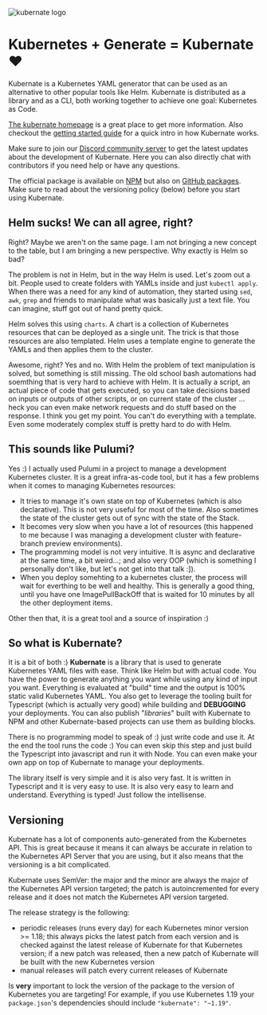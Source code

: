 ![kubernate logo](https://raw.githubusercontent.com/laurci/kubernate/master/docs/assets/logo_with_text.png)

# Kubernetes + Generate = Kubernate❤️

Kubernate is a Kubernetes YAML generator that can be used as an alternative to other popular tools like Helm. Kubernate is distributed as a library and as a CLI, both working together to achieve one goal: Kubernetes as Code.

[The kubernate homepage](https://kubernate.dev) is a great place to get more information. Also checkout the [getting started guide](https://kubernate.dev/getting-started) for a quick intro in how Kubernate works.

Make sure to join our [Discord community server](https://discord.gg/xhNGGrZQja) to get the latest updates about the development of Kubernate. Here you can also directly chat with contributors if you need help or have any questions.

The official package is available on [NPM](https://npmjs.org/kubernate) but also on [GitHub packages](https://github.com/laurci/kubernate/packages/963222). Make sure to read about the versioning policy (below) before you start using Kubernate.

## Helm sucks! We can all agree, right?

Right? Maybe we aren't on the same page. I am not bringing a new concept to the table, but I am bringing a new perspective. Why exactly is Helm so bad?

The problem is not in Helm, but in the way Helm is used. Let's zoom out a bit. People used to create folders with YAMLs inside and just `kubectl apply`. When there was a need for any kind of automation, they started using `sed`, `awk`, `grep` and friends to manipulate what was basically just a text file. You can imagine, stuff got out of hand pretty quick.

Helm solves this using `charts`. A chart is a collection of Kubernetes resources that can be deployed as a single unit. The trick is that those resources are also templated. Helm uses a template engine to generate the YAMLs and then applies them to the cluster.

Awesome, right? Yes and no. With Helm the problem of text manipulation is solved, but something is still missing. The old school bash automations had soemthing that is very hard to achieve with Helm. It is actually a script, an actual piece of code that gets executed, so you can take decisions based on inputs or outputs of other scripts, or on current state of the cluster ... heck you can even make network requests and do stuff based on the response. I think you get my point. You can't do everything with a template. Even some moderately complex stuff is pretty hard to do with Helm.

## This sounds like Pulumi?

Yes :) I actually used Pulumi in a project to manage a development Kubernetes cluster. It is a great infra-as-code tool, but it has a few problems when it comes to managing Kubernetes resources:

-   It tries to manage it's own state on top of Kubernetes (which is also declarative). This is not very useful for most of the time. Also sometimes the state of the cluster gets out of sync with the state of the Stack.
-   It becomes very slow when you have a lot of resources (this happened to me because I was managing a development cluster with feature-branch preview environments).
-   The programming model is not very intuitive. It is async and declarative at the same time, a bit weird...; and also very OOP (which is something I personally don't like, but let's not get into that talk :]).
-   When you deploy somehting to a kubernetes cluster, the process will wait for everthing to be well and healthy. This is generally a good thing, until you have one ImagePullBackOff that is waited for 10 minutes by all the other deployment items.

Other then that, it is a great tool and a source of inspiration :)

## So what is Kubernate?

It is a bit of both :) **Kubernate** is a library that is used to generate Kubernetes YAML files with ease. Think like Helm but with actual code. You have the power to generate anything you want while using any kind of input you want. Everything is evaluated at "build" time and the output is 100% static valid Kubernetes YAML. You also get to leverage the tooling built for Typescript (which is actually very good) while building and **DEBUGGING** your deployments. You can also publish "_libraries_" built with Kubernate to NPM and other Kubernate-based projects can use them as building blocks.

There is no programming model to speak of :) just write code and use it. At the end the tool runs the code :) You can even skip this step and just build the Typescript into javascript and run it with Node. You can even make your own app on top of Kubernate to manage your deployments.

The library itself is very simple and it is also very fast. It is written in Typescript and it is very easy to use. It is also very easy to learn and understand. Everything is typed! Just follow the intellisense.

## Versioning

Kubernate has a lot of components auto-generated from the Kubernetes API. This is great because it means it can always be accurate in relation to the Kubernetes API Server that you are using, but it also means that the versioning is a bit complicated.

Kubernate uses SemVer: the major and the minor are always the major of the Kubernetes API version targeted; the patch is autoincremented for every release and it does not match the Kubernetes API version targeted.

The release strategy is the following:

-   periodic releases (runs every day) for each Kubernetes minor version >= 1.18; this always picks the latest patch from each version and is checked against the latest release of Kubernate for that Kubernetes version; if a new patch was released, then a new patch of Kubernate will be built with the new Kubernetes version
-   manual releases will patch every current releases of Kubernate

Is **very** important to lock the version of the package to the version of Kubernetes you are targeting! For example, if you use Kubernetes 1.19 your `package.json`'s dependencies should include `"kubernate": "~1.19"`.
